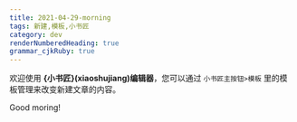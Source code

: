 ```yaml
---
title: 2021-04-29-morning
tags: 新建,模板,小书匠
category: dev
renderNumberedHeading: true
grammar_cjkRuby: true
---
```



欢迎使用 **{小书匠}(xiaoshujiang)编辑器**，您可以通过 `小书匠主按钮>模板` 里的模板管理来改变新建文章的内容。

Good moring!